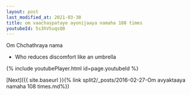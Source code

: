 ```yaml
---
layout: post
last_modified_at: 2021-03-30
title: om vaachaspataye ayonijaaya namaha 108 times
youtubeId: 5s3hVSuqsQ0
---
```

 
 
Om Chchathraya nama 
 
 -  Who reduces discomfort like an umbrella 
 
  
 
  
 
 
 
 
 
 


{% include youtubePlayer.html id=page.youtubeId %}
 
[Next]({{ site.baseurl }}{% link  split2/_posts/2016-02-27-Om avyaktaaya namaha 108 times.md%})
 
